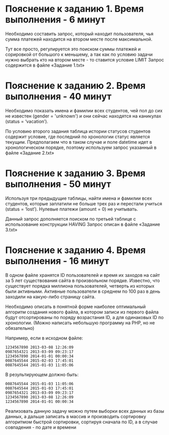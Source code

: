 # Пояснение к заданию 1. Время выполнения - 6 минут

Необходимо составить запрос, который находит пользователя, чья сумма платежей находится на втором месте после максимальной.

Тут все просто, регулируется это поиском суммы платежей и сорировкой от большого к меньшему, а так как по условию задачи нужно выбрать кто на втором месте - то ставится условие LIMIT
Запрос содержится в файле «Задание 1.txt»

# Пояснение к заданию 2. Время выполнения - 40 минут

Необходимо показать имена и фамилии всех студентов, чей пол до сих не известен (gender = 'unknown') и они сейчас находятся на каникулах (status = ‘vacation’).

По условию второго задания таблица истории статусов студентов содержит условие, где последний по хронологии статус является текущим. Предполагаем что в таком случае и поле datetime идет в хронологическом порядке, поэтому используем запрос указанный в файле «Задание 2.txt»

# Пояснение к заданию 3. Время выполнения - 50 минут

Используя три предыдущие таблицы, найти имена и фамилии всех студентов, которые заплатили не больше трех раз и перестали учиться (status = ‘lost’). Нулевые платежи (amount = 0) не учитывать.

Данный запрос дополняется поиском по третьей таблице с использование конструкции HAVING
Запрос описан в файле «Задание 3.txt»

# Пояснение к заданию 4. Время выполнения - 16 минут

В одном файле хранятся ID пользователей и время их заходов на сайт за 5 лет существования сайта в произвольном порядке. Известно, что существует порядка миллиона пользователей, четверть из которых были активными. Активные пользователи в среднем по 100 раз в день заходили на какую-либо страницу сайта.

Необходимо описать в понятной форме наиболее оптимальный алгоритм создания нового файла, в котором записи из первого файла будут отсортированы по поряду возрастания ID, а для одинаковых ID по хронологии. (Можно написать небольшую программу на PHP, но не обязательно)

Например, если в исходном файле:
	
	1234567890 2013-03-08 12:26:09
	0987654321 2013-03-09 09:23:17
	1234567890 2014-01-01 00:00:34
	0087645544 2015-02-03 17:45:01
  	0087645544 2015-01-03 11:05:06

В результирующем должно быть:
	
	0087645544 2015-01-03 11:05:06
	0087645544 2015-01-03 17:45:01
	0987654321 2013-03-09 09:23:17
	1234567890 2013-03-08 12:26:09
	1234567890 2014-01-01 00:00:34

Реализовать данную задачу можно путем выборки всех данных из базы данных, а дальше записать в массив и производить сортировку алгоритмом быстрой сортировки, сортируя сначала по ID, а в случае совпадения - по дате и времени
